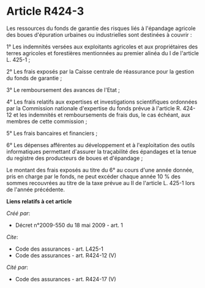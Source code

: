 # Article R424-3

Les ressources du fonds de garantie des risques liés à l'épandage agricole des boues d'épuration urbaines ou industrielles
sont destinées à couvrir : 

1° Les indemnités versées aux exploitants agricoles et aux propriétaires des terres agricoles et forestières mentionnées au
premier alinéa du I de l'article L. 425-1 ; 

2° Les frais exposés par la Caisse centrale de réassurance pour la gestion du fonds de garantie ; 

3° Le remboursement des avances de l'Etat ; 

4° Les frais relatifs aux expertises et investigations scientifiques ordonnées par la Commission nationale d'expertise du
fonds prévue à l'article R. 424-12 et les indemnités et remboursements de frais dus, le cas échéant, aux membres de cette
commission ; 

5° Les frais bancaires et financiers ; 

6° Les dépenses afférentes au développement et à l'exploitation des outils informatiques permettant d'assurer la traçabilité
des épandages et la tenue du registre des producteurs de boues et d'épandage ; 

Le montant des frais exposés au titre du 6° au cours d'une année donnée, pris en charge par le fonds, ne peut excéder chaque
année 10 % des sommes recouvrées au titre de la taxe prévue au II de l'article L. 425-1 lors de l'année précédente.

**Liens relatifs à cet article**

_Créé par_:

  - Décret n°2009-550 du 18 mai 2009 - art. 1

_Cite_:

  - Code des assurances - art. L425-1
  - Code des assurances - art. R424-12 (V)

_Cité par_:

  - Code des assurances - art. R424-17 (V)
